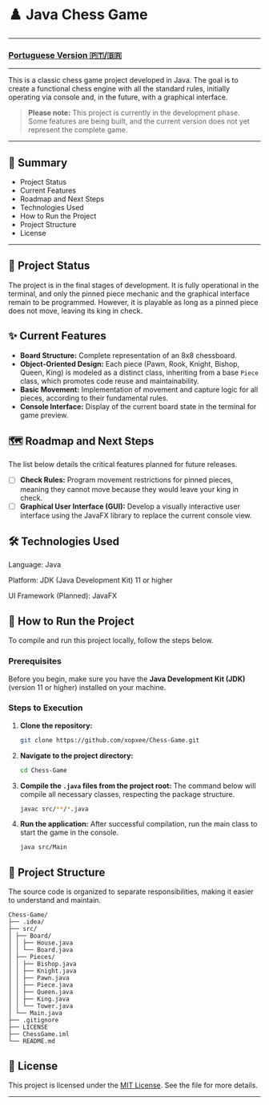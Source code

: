 # ♟️ Java Chess Game

-----

### [Portuguese Version 🇵🇹/🇧🇷](https://github.com/xopxee/Chess-Game/blob/main/README.md)

-----

This is a classic chess game project developed in Java. The goal is to create a functional chess engine with all the standard rules, initially operating via console and, in the future, with a graphical interface.

> **Please note:** This project is currently in the development phase. Some features are being built, and the current version does not yet represent the complete game.

-----

## 📜 Summary

* Project Status
* Current Features
* Roadmap and Next Steps
* Technologies Used
* How to Run the Project
* Project Structure
* License

-----

## 🚧 Project Status

The project is in the final stages of development. It is fully operational in the terminal, and only the pinned piece mechanic and the graphical interface remain to be programmed. However, it is playable as long as a pinned piece does not move, leaving its king in check.

## ✨ Current Features

* **Board Structure:** Complete representation of an 8x8 chessboard.
* **Object-Oriented Design:** Each piece (Pawn, Rook, Knight, Bishop, Queen, King) is modeled as a distinct class, inheriting from a base `Piece` class, which promotes code reuse and maintainability.
* **Basic Movement:** Implementation of movement and capture logic for all pieces, according to their fundamental rules.
* **Console Interface:** Display of the current board state in the terminal for game preview.

## 🗺️ Roadmap and Next Steps

The list below details the critical features planned for future releases.

- [ ] **Check Rules:** Program movement restrictions for pinned pieces, meaning they cannot move because they would leave your king in check.
- [ ] **Graphical User Interface (GUI):** Develop a visually interactive user interface using the JavaFX library to replace the current console view.

## 🛠️ Technologies Used

Language: Java

Platform: JDK (Java Development Kit) 11 or higher

UI Framework (Planned): JavaFX

## 🚀 How to Run the Project

To compile and run this project locally, follow the steps below.

### Prerequisites

Before you begin, make sure you have the **Java Development Kit (JDK)** (version 11 or higher) installed on your machine.

### Steps to Execution

1. **Clone the repository:**

    ```bash
    git clone https://github.com/xopxee/Chess-Game.git
    ```

2. **Navigate to the project directory:**

    ```bash
    cd Chess-Game
    ```

3. **Compile the `.java` files from the project root:**
   The command below will compile all necessary classes, respecting the package structure.

    ```bash
    javac src/**/*.java
    ```

4. **Run the application:**
   After successful compilation, run the main class to start the game in the console.

    ```bash
    java src/Main
    ```

## 📂 Project Structure

The source code is organized to separate responsibilities, making it easier to understand and maintain.

```
Chess-Game/
├── .idea/
├── src/
│ ├── Board/
│ │ ├── House.java
│ │ └── Board.java
│ ├── Pieces/
│ │ ├── Bishop.java
│ │ ├── Knight.java
│ │ ├── Pawn.java
│ │ ├── Piece.java
│ │ ├── Queen.java
│ │ ├── King.java
│ │ └── Tower.java
│ └── Main.java
├── .gitignore
├── LICENSE
├── ChessGame.iml
└── README.md
```

## 📄 License

This project is licensed under the [MIT License](https://en.wikipedia.org/wiki/MIT_License). See the file for more details.

-----